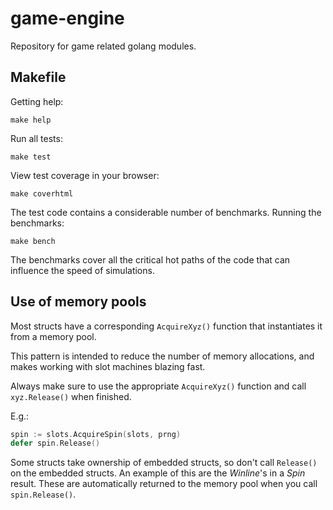 # game-engine

Repository for game related golang modules.


## Makefile ##
Getting help:
```shell
make help
```
Run all tests:
```shell
make test
```
View test coverage in your browser:
```shell
make coverhtml
```

The test code contains a considerable number of benchmarks.
Running the benchmarks:
```shell
make bench
```
The benchmarks cover all the critical hot paths of the code that can influence the speed of simulations.


## Use of memory pools ##

Most structs have a corresponding ```AcquireXyz()``` function that instantiates it from a memory pool.

This pattern is intended to reduce the number of memory allocations, and makes working with slot machines blazing fast.

Always make sure to use the appropriate ```AcquireXyz()``` function and call ```xyz.Release()``` when finished.

E.g.:
```go
spin := slots.AcquireSpin(slots, prng)
defer spin.Release()
```

Some structs take ownership of embedded structs, so don't call ```Release()``` on the embedded structs.
An example of this are the *Winline*'s in a *Spin* result.
These are automatically returned to the memory pool when you call ```spin.Release()```.

